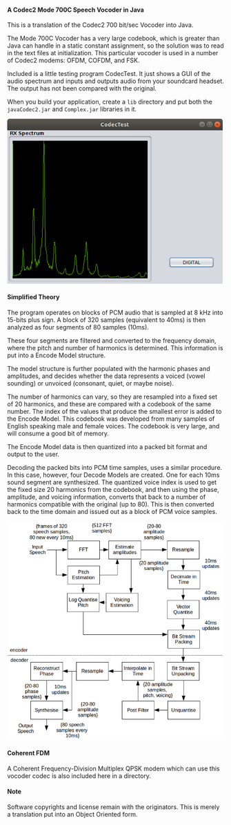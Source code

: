 #### A Codec2 Mode 700C Speech Vocoder in Java
This is a translation of the Codec2 700 bit/sec Vocoder into Java.

The Mode 700C Vocoder has a very large codebook, which is greater than Java can handle in a static constant assignment, so the solution was to read in the text files at initialization. This particular vocoder is used in a number of Codec2 modems: OFDM, COFDM, and FSK.

Included is a little testing program CodecTest. It just shows a GUI of the audio spectrum and inputs and outputs audio from your soundcard headset. The output has not been compared with the original.

When you build your application, create a ```lib``` directory and put both the ```javaCodec2.jar``` and ```Complex.jar``` libraries in it.

<img src="codectest.png" width="500">

#### Simplified Theory
The program operates on blocks of PCM audio that is sampled at 8 kHz into 15-bits plus sign. A block of 320 samples (equivalent to 40ms) is then analyzed as four segments of 80 samples (10ms).

These four segments are filtered and converted to the frequency domain, where the pitch and number of harmonics is determined. This information is put into a Encode Model structure.

The model structure is further populated with the harmonic phases and amplitudes, and decides whether the data represents a voiced (vowel sounding) or unvoiced (consonant, quiet, or maybe noise).

The number of harmonics can vary, so they are resampled into a fixed set of 20 harmonics, and these are compared with a codebook of the same number. The index of the values that produce the smallest error is added to the Encode Model. This codebook was developed from many samples of English speaking male and female voices. The codebook is very large, and will consume a good bit of memory.

The Encode Model data is then quantized into a packed bit format and output to the user.

Decoding the packed bits into PCM time samples, uses a similar procedure. In this case, however, four Decode Models are created. One for each 10ms sound segment are synthesized. The quantized voice index is used to get the fixed size 20 harmonics from the codebook, and then using the phase, amplitude, and voicing information, converts that back to a number of harmonics compatible with the original (up to 80). This is then converted back to the time domain and issued out as a block of PCM voice samples.

<img src="codec2_700c.png" width="500">   

#### Coherent FDM
A Coherent Frequency-Division Multiplex QPSK modem which can use this vocoder codec is also included here in a directory.
#### Note
Software copyrights and license remain with the originators. This is merely a translation put into an Object Oriented form.

